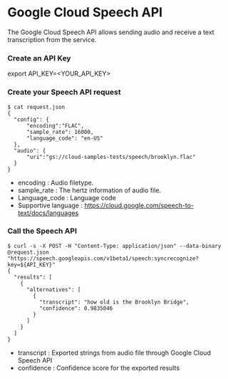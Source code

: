 # Google Cloud Speech API

The Google Cloud Speech API allows sending audio and receive a text transcription from the service.


### Create an API Key

export API_KEY=<YOUR_API_KEY>


### Create your Speech API request

```
$ cat request.json
{
  "config": {
      "encoding":"FLAC",
      "sample_rate": 16000,
      "language_code": "en-US"
  },
  "audio": {
      "uri":"gs://cloud-samples-tests/speech/brooklyn.flac"
  }
}
```
* encoding      : Audio filetype.
* sample_rate   : The hertz information of audio file.
* Language_code : Language code
* Supportive language : https://cloud.google.com/speech-to-text/docs/languages


### Call the Speech API

```
$ curl -s -X POST -H "Content-Type: application/json" --data-binary @request.json "https://speech.googleapis.com/v1beta1/speech:syncrecognize?key=${API_KEY}"
{
  "results": [
    {
      "alternatives": [
        {
          "transcript": "how old is the Brooklyn Bridge",
          "confidence": 0.9835046
        }
      ]
    }
  ]
}
```

* transcript : Exported strings from audio file through Google Cloud Speech API
* confidence : Confidence score for the exported results
